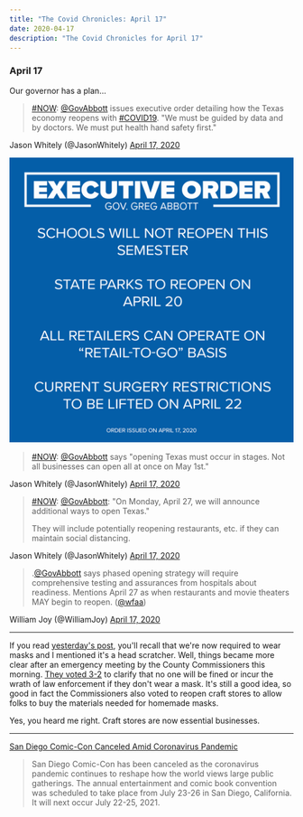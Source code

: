 ```yaml
---
title: "The Covid Chronicles: April 17"
date: 2020-04-17
description: "The Covid Chronicles for April 17"
---
```


### April 17

Our governor has a plan...

> [#NOW](https://twitter.com/hashtag/NOW?src=hash&ref_src=twsrc%5Etfw): [@GovAbbott](https://twitter.com/GovAbbott) issues executive order detailing how the Texas economy reopens with [#COVID19](https://twitter.com/hashtag/COVID19?src=hash&ref_src=twsrc%5Etfw). "We must be guided by data and by doctors. We must put health hand safety first."

 Jason Whitely (@JasonWhitely) [April 17, 2020](https://twitter.com/JasonWhitely/status/1251195293527347203)

![Executive Order from Gov. Greg Abbott](abbott_order.png)

> [#NOW](https://twitter.com/hashtag/NOW?src=hash&ref_src=twsrc%5Etfw): [@GovAbbott](https://twitter.com/GovAbbott) says "opening Texas must occur in stages. Not all businesses can open all at once on May 1st."

 Jason Whitely (@JasonWhitely) [April 17, 2020](https://twitter.com/JasonWhitely/status/1251196437204959238)

> [#NOW](https://twitter.com/hashtag/NOW?src=hash&ref_src=twsrc%5Etfw): [@GovAbbott](https://twitter.com/GovAbbott): "On Monday, April 27, we will announce additional ways to open Texas."  
>   
> They will include potentially reopening restaurants, etc. if they can maintain social distancing.

 Jason Whitely (@JasonWhitely) [April 17, 2020](https://twitter.com/JasonWhitely/status/1251198459211927553)

> .[@GovAbbott](https://twitter.com/GovAbbott) says phased opening strategy will require comprehensive testing and assurances from hospitals about readiness. Mentions April 27 as when restaurants and movie theaters MAY begin to reopen. ([@wfaa](https://twitter.com/wfaa))

William Joy (@WilliamJoy) [April 17, 2020](https://twitter.com/WilliamJoy/status/1251198684743847940)

- - -

If you read [yesterday's post](april-16), you'll recall that we're now required to wear masks and I mentioned it's a head scratcher. Well, things became more clear after an emergency meeting by the County Commissioners this morning. [They voted 3-2](https://www.dallasnews.com/news/public-health/2020/04/17/dallas-county-commissioners-vote-to-scale-back-county-wide-mask-order-reopen-crafts-stores/) to clarify that no one will be fined or incur the wrath of law enforcement if they don't wear a mask. It's still a good idea, so good in fact the Commissioners also voted to reopen craft stores to allow folks to buy the materials needed for homemade masks.

Yes, you heard me right. Craft stores are now essential businesses.

- - -

[San Diego Comic-Con Canceled Amid Coronavirus Pandemic](https://www.hollywoodreporter.com/amp/heat-vision/san-diego-comic-con-canceled-coronavirus-pandemic-1284432?__twitter_impression=true)

> San Diego Comic-Con has been canceled as the coronavirus pandemic continues to reshape how the world views large public gatherings. The annual entertainment and comic book convention was scheduled to take place from July 23-26 in San Diego, California. It will next occur July 22-25, 2021.